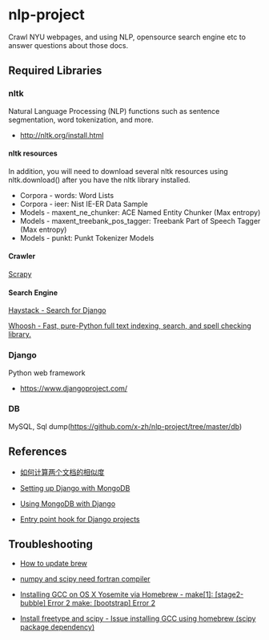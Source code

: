 nlp-project
===========

Crawl NYU webpages, and using NLP, opensource search engine etc to answer questions about those docs. 

Required Libraries
------------------

### nltk

Natural Language Processing (NLP) functions such as sentence
segmentation, word tokenization, and more.

* <http://nltk.org/install.html>

#### nltk resources

In addition, you will need to download several nltk resources using
nltk.download() after you have the nltk library installed.

* Corpora - words: Word Lists
* Corpora - ieer: Nist IE-ER Data Sample
* Models - maxent_ne_chunker: ACE Named Entity Chunker (Max entropy)
* Models - maxent_treebank_pos_tagger: Treebank Part of Speech Tagger (Max entropy)
* Models - punkt: Punkt Tokenizer Models

#### Crawler

[Scrapy](http://doc.scrapy.org/en/latest/intro/tutorial.html)

#### Search Engine

[Haystack - Search for Django](http://haystacksearch.org/)

[Whoosh - Fast, pure-Python full text indexing, search, and spell checking library.](https://pypi.python.org/pypi/Whoosh/)

### Django

Python web framework

* <https://www.djangoproject.com/>

### DB

MySQL, Sql dump(https://github.com/x-zh/nlp-project/tree/master/db)


References
------------------

* [如何计算两个文档的相似度](http://www.52nlp.cn/%E5%A6%82%E4%BD%95%E8%AE%A1%E7%AE%97%E4%B8%A4%E4%B8%AA%E6%96%87%E6%A1%A3%E7%9A%84%E7%9B%B8%E4%BC%BC%E5%BA%A6%E4%B8%80)

* [Setting up Django with MongoDB](http://petrkout.com/programming/setting-up-django-with-mongodb/)

* [Using MongoDB with Django](http://www.ibm.com/developerworks/library/os-django-mongo/)

* [Entry point hook for Django projects](http://eldarion.com/blog/2013/02/14/entry-point-hook-django-projects/)


Troubleshooting
------------------

* [How to update brew](http://apple.stackexchange.com/questions/153790/how-to-fix-brew-after-its-upgrade-to-yosemite)

* [numpy and scipy need fortran compiler](http://stackoverflow.com/questions/11442970/numpy-and-scipy-for-preinstalled-python-2-6-7-on-mac-os-lion)

* [Installing GCC on OS X Yosemite via Homebrew - make[1]: [stage2-bubble] Error 2 make: [bootstrap] Error 2](http://bordoni.me/environment/gcc-os-x-yosemite-via-homebrew/)

* [Install freetype and scipy - Issue installing GCC using homebrew (scipy package dependency)](http://apple.stackexchange.com/questions/142308/issue-installing-gcc-using-homebrew-scipy-package-dependency)
